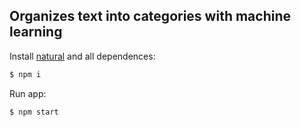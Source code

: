 ## Organizes text into categories with machine learning

  Install [natural](https://www.npmjs.com/package/natural#spellcheck) and all dependences:

```bash
$ npm i
```

  Run app:

```bash
$ npm start
```
